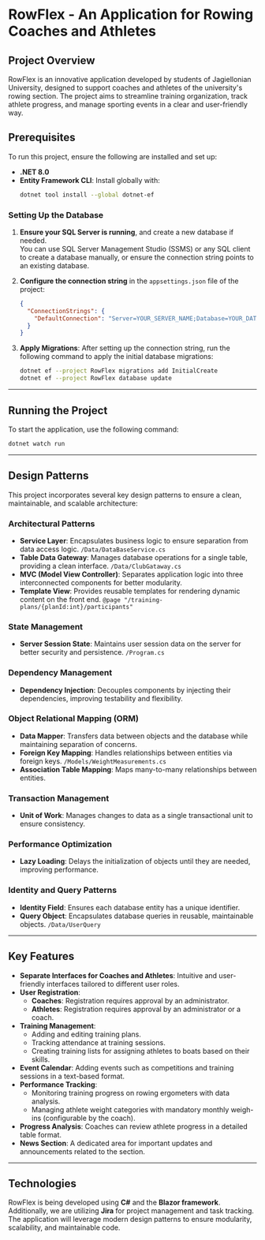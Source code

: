 
# RowFlex - An Application for Rowing Coaches and Athletes

## Project Overview
RowFlex is an innovative application developed by students of Jagiellonian University, designed to support coaches and athletes of the university's rowing section. The project aims to streamline training organization, track athlete progress, and manage sporting events in a clear and user-friendly way.

## Prerequisites
To run this project, ensure the following are installed and set up:
- **.NET 8.0**
- **Entity Framework CLI**: Install globally with:
  ```bash
  dotnet tool install --global dotnet-ef
  ```

### Setting Up the Database
1. **Ensure your SQL Server is running**, and create a new database if needed.  
   You can use SQL Server Management Studio (SSMS) or any SQL client to create a database manually, or ensure the connection string points to an existing database.

2. **Configure the connection string** in the `appsettings.json` file of the project:
   ```json
   {
     "ConnectionStrings": {
       "DefaultConnection": "Server=YOUR_SERVER_NAME;Database=YOUR_DATABASE_NAME;Trusted_Connection=True;"
     }
   }
3. **Apply Migrations**:
   After setting up the connection string, run the following command to apply the initial database migrations:
   ```bash
   dotnet ef --project RowFlex migrations add InitialCreate
   dotnet ef --project RowFlex database update
   ```

---

## Running the Project
To start the application, use the following command:
```bash
dotnet watch run
```

---

## Design Patterns

This project incorporates several key design patterns to ensure a clean, maintainable, and scalable architecture:

### Architectural Patterns
- **Service Layer**: Encapsulates business logic to ensure separation from data access logic. ``` /Data/DataBaseService.cs ```
- **Table Data Gateway**: Manages database operations for a single table, providing a clean interface. ```/Data/ClubGataway.cs ```
- **MVC (Model View Controller)**: Separates application logic into three interconnected components for better modularity.
- **Template View**: Provides reusable templates for rendering dynamic content on the front end. ``` @page "/training-plans/{planId:int}/participants" ```

### State Management
- **Server Session State**: Maintains user session data on the server for better security and persistence. ``` /Program.cs ```

### Dependency Management
- **Dependency Injection**: Decouples components by injecting their dependencies, improving testability and flexibility.

### Object Relational Mapping (ORM)
- **Data Mapper**: Transfers data between objects and the database while maintaining separation of concerns.
- **Foreign Key Mapping**: Handles relationships between entities via foreign keys. ``` /Models/WeightMeasurements.cs ```
- **Association Table Mapping**: Maps many-to-many relationships between entities.

### Transaction Management
- **Unit of Work**: Manages changes to data as a single transactional unit to ensure consistency.

### Performance Optimization
- **Lazy Loading**: Delays the initialization of objects until they are needed, improving performance.

### Identity and Query Patterns
- **Identity Field**: Ensures each database entity has a unique identifier.
- **Query Object**: Encapsulates database queries in reusable, maintainable objects. ``` /Data/UserQuery ```

---

## Key Features
- **Separate Interfaces for Coaches and Athletes**: Intuitive and user-friendly interfaces tailored to different user roles.
- **User Registration**:
  - **Coaches**: Registration requires approval by an administrator.
  - **Athletes**: Registration requires approval by an administrator or a coach.
- **Training Management**:
  - Adding and editing training plans.
  - Tracking attendance at training sessions.
  - Creating training lists for assigning athletes to boats based on their skills.
- **Event Calendar**: Adding events such as competitions and training sessions in a text-based format.
- **Performance Tracking**:
  - Monitoring training progress on rowing ergometers with data analysis.
  - Managing athlete weight categories with mandatory monthly weigh-ins (configurable by the coach).
- **Progress Analysis**: Coaches can review athlete progress in a detailed table format.
- **News Section**: A dedicated area for important updates and announcements related to the section.

---

## Technologies
RowFlex is being developed using **C#** and the **Blazor framework**. Additionally, we are utilizing **Jira** for project management and task tracking. The application will leverage modern design patterns to ensure modularity, scalability, and maintainable code.
